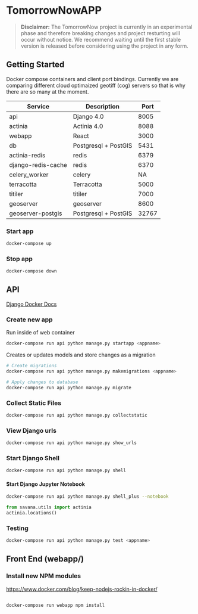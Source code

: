 # TomorrowNowAPP

> **Disclaimer:** The TomorrowNow project is currently in an experimental phase and therefore breaking changes and project resturting will occur without notice. We recommend waiting until the first stable version is released before considering using the project in any form.

## Getting Started

Docker compose containers and client port bindings. Currently we are comparing different cloud optimaized geotiff (cog) servers so that is why there are so many at the moment.

| Service  | Description | Port |
| -----------   | ----------- | -------- |
| api           | Django 4.0  | 8005     |
| actinia | Actinia 4.0 | 8088     |
| webapp      | React       | 3000     |
| db      | Postgresql + PostGIS | 5431 |
| actinia-redis | redis | 6379 |
| django-redis-cache |  redis | 6370 |
| celery_worker |  celery | NA |
| terracotta | Terracotta | 5000 |
| titiler | titiler | 7000 |
| geoserver | geoserver | 8600 |
|geoserver-postgis|  Postgresql + PostGIS | 32767 |
### Start app

```bash
docker-compose up
```

### Stop app

```bash
docker-compose down
```

## API

[Django Docker Docs](https://docs.docker.com/samples/django/)

### Create new app

Run inside of web container

```bash
docker-compose run api python manage.py startapp <appname>
```

Creates or updates models and store changes as a migration

```bash
# Create migrations
docker-compose run api python manage.py makemigrations <appname>

# Apply changes to database
docker-compose run api python manage.py migrate
```

### Collect Static Files

```bash
docker-compose run api python manage.py collectstatic
```

### View Django urls

```bash
docker-compose run api python manage.py show_urls
```

### Start Django Shell

```bash
docker-compose run api python manage.py shell
```

#### Start Django Jupyter Notebook

```bash
docker-compose run api python manage.py shell_plus --notebook
```

```python
from savana.utils import actinia
actinia.locations()
```

### Testing

```bash
docker-compose run api python manage.py test <appname>
```

## Front End (webapp/)

### Install new NPM modules

<https://www.docker.com/blog/keep-nodejs-rockin-in-docker/>

```bash

docker-compose run webapp npm install

```
